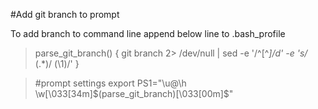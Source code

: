 #Add git branch to prompt

To add branch to command line append below line to .bash_profile

> parse_git_branch() {
>    git branch 2> /dev/null | sed -e '/^[^*]/d' -e 's/* \(.*\)/ (\1)/'
>}

>#prompt settings
>export PS1="\u@\h \w\[\033[34m\]\$(parse_git_branch)\[\033[00m\]$"
